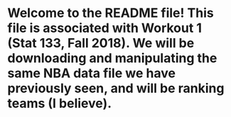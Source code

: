 # Welcome to the README file! This file is associated with Workout 1 (Stat 133, Fall 2018). We will be downloading and manipulating the same NBA data file we have previously seen, and will be ranking teams (I believe). 